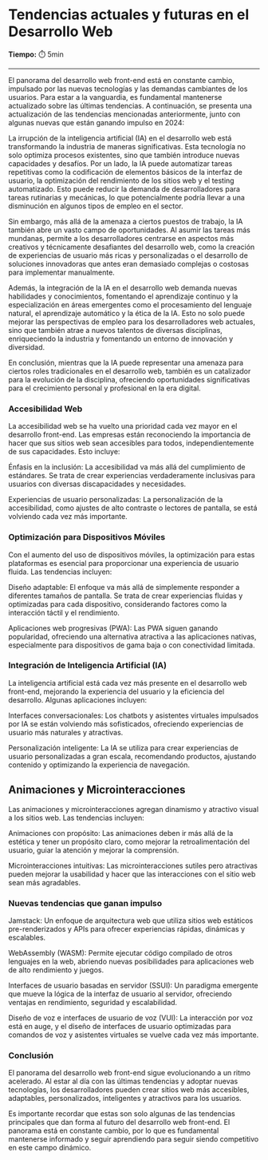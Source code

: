 # Tendencias actuales y futuras en el Desarrollo Web

**Tiempo:** ⏱️ 5min

---

El panorama del desarrollo web front-end está en constante cambio, impulsado por las nuevas tecnologías y las demandas cambiantes de los usuarios. Para estar a la vanguardia, es fundamental mantenerse actualizado sobre las últimas tendencias. A continuación, se presenta una actualización de las tendencias mencionadas anteriormente, junto con algunas nuevas que están ganando impulso en 2024:

La irrupción de la inteligencia artificial (IA) en el desarrollo web está transformando la industria de maneras significativas. Esta tecnología no solo optimiza procesos existentes, sino que también introduce nuevas capacidades y desafíos. Por un lado, la IA puede automatizar tareas repetitivas como la codificación de elementos básicos de la interfaz de usuario, la optimización del rendimiento de los sitios web y el testing automatizado. Esto puede reducir la demanda de desarrolladores para tareas rutinarias y mecánicas, lo que potencialmente podría llevar a una disminución en algunos tipos de empleo en el sector.

Sin embargo, más allá de la amenaza a ciertos puestos de trabajo, la IA también abre un vasto campo de oportunidades. Al asumir las tareas más mundanas, permite a los desarrolladores centrarse en aspectos más creativos y técnicamente desafiantes del desarrollo web, como la creación de experiencias de usuario más ricas y personalizadas o el desarrollo de soluciones innovadoras que antes eran demasiado complejas o costosas para implementar manualmente.

Además, la integración de la IA en el desarrollo web demanda nuevas habilidades y conocimientos, fomentando el aprendizaje continuo y la especialización en áreas emergentes como el procesamiento del lenguaje natural, el aprendizaje automático y la ética de la IA. Esto no solo puede mejorar las perspectivas de empleo para los desarrolladores web actuales, sino que también atrae a nuevos talentos de diversas disciplinas, enriqueciendo la industria y fomentando un entorno de innovación y diversidad.

En conclusión, mientras que la IA puede representar una amenaza para ciertos roles tradicionales en el desarrollo web, también es un catalizador para la evolución de la disciplina, ofreciendo oportunidades significativas para el crecimiento personal y profesional en la era digital.

### Accesibilidad Web

La accesibilidad web se ha vuelto una prioridad cada vez mayor en el desarrollo front-end. Las empresas están reconociendo la importancia de hacer que sus sitios web sean accesibles para todos, independientemente de sus capacidades. Esto incluye:

Énfasis en la inclusión: La accesibilidad va más allá del cumplimiento de estándares. Se trata de crear experiencias verdaderamente inclusivas para usuarios con diversas discapacidades y necesidades.

Experiencias de usuario personalizadas: La personalización de la accesibilidad, como ajustes de alto contraste o lectores de pantalla, se está volviendo cada vez más importante.

### Optimización para Dispositivos Móviles

Con el aumento del uso de dispositivos móviles, la optimización para estas plataformas es esencial para proporcionar una experiencia de usuario fluida. Las tendencias incluyen:

Diseño adaptable: El enfoque va más allá de simplemente responder a diferentes tamaños de pantalla. Se trata de crear experiencias fluidas y optimizadas para cada dispositivo, considerando factores como la interacción táctil y el rendimiento.

Aplicaciones web progresivas (PWA): Las PWA siguen ganando popularidad, ofreciendo una alternativa atractiva a las aplicaciones nativas, especialmente para dispositivos de gama baja o con conectividad limitada.

### Integración de Inteligencia Artificial (IA)

La inteligencia artificial está cada vez más presente en el desarrollo web front-end, mejorando la experiencia del usuario y la eficiencia del desarrollo. Algunas aplicaciones incluyen:

Interfaces conversacionales: Los chatbots y asistentes virtuales impulsados por IA se están volviendo más sofisticados, ofreciendo experiencias de usuario más naturales y atractivas.

Personalización inteligente: La IA se utiliza para crear experiencias de usuario personalizadas a gran escala, recomendando productos, ajustando contenido y optimizando la experiencia de navegación.

## Animaciones y Microinteracciones

Las animaciones y microinteracciones agregan dinamismo y atractivo visual a los sitios web. Las tendencias incluyen:

Animaciones con propósito: Las animaciones deben ir más allá de la estética y tener un propósito claro, como mejorar la retroalimentación del usuario, guiar la atención y mejorar la comprensión.

Microinteracciones intuitivas: Las microinteracciones sutiles pero atractivas pueden mejorar la usabilidad y hacer que las interacciones con el sitio web sean más agradables.

### Nuevas tendencias que ganan impulso

Jamstack: Un enfoque de arquitectura web que utiliza sitios web estáticos pre-renderizados y APIs para ofrecer experiencias rápidas, dinámicas y escalables.

WebAssembly (WASM): Permite ejecutar código compilado de otros lenguajes en la web, abriendo nuevas posibilidades para aplicaciones web de alto rendimiento y juegos.

Interfaces de usuario basadas en servidor (SSUI): Un paradigma emergente que mueve la lógica de la interfaz de usuario al servidor, ofreciendo ventajas en rendimiento, seguridad y escalabilidad.

Diseño de voz e interfaces de usuario de voz (VUI): La interacción por voz está en auge, y el diseño de interfaces de usuario optimizadas para comandos de voz y asistentes virtuales se vuelve cada vez más importante.

### Conclusión

El panorama del desarrollo web front-end sigue evolucionando a un ritmo acelerado. Al estar al día con las últimas tendencias y adoptar nuevas tecnologías, los desarrolladores pueden crear sitios web más accesibles, adaptables, personalizados, inteligentes y atractivos para los usuarios.

Es importante recordar que estas son solo algunas de las tendencias principales que dan forma al futuro del desarrollo web front-end. El panorama está en constante cambio, por lo que es fundamental mantenerse informado y seguir aprendiendo para seguir siendo competitivo en este campo dinámico.

